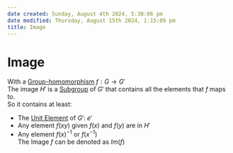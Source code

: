 ```yaml
---  
date created: Sunday, August 4th 2024, 5:38:06 pm  
date modified: Thursday, August 15th 2024, 1:15:09 pm  
title: Image  
---  
```

# Image  
With a [Group-homomorphism](./Group-homomorphism.md) $f: G \rightarrow G'$  
The image $H'$ is a [Subgroup](../Subgroup.md) of $G'$ that contains all the elements that $f$ maps to.  
So it contains at least:  
- The [Unit Element](../../Unit20Element.md) of $G'$: $e'$  
- Any element $f(xy)$ given $f(x)$ and $f(y)$ are in $H'$  
- Any element $f(x)^{-1}$ or $f(x^{-1})$  
The Image $f$ can be denoted as $Im(f)$
